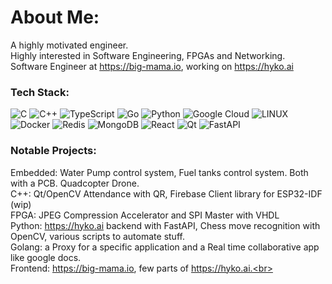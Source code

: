 # About Me:
A highly motivated engineer.<br>Highly interested in Software Engineering, FPGAs and Networking.<br>Software Engineer at https://big-mama.io, working on https://hyko.ai<br>


### Tech Stack:
![C](https://img.shields.io/badge/c-%2300599C.svg?style=for-the-badge&logo=c&logoColor=white) ![C++](https://img.shields.io/badge/c++-%2300599C.svg?style=for-the-badge&logo=c%2B%2B&logoColor=white) ![TypeScript](https://img.shields.io/badge/typescript-%23007ACC.svg?style=for-the-badge&logo=typescript&logoColor=white) ![Go](https://img.shields.io/badge/go-%2300ADD8.svg?style=for-the-badge&logo=go&logoColor=white) ![Python](https://img.shields.io/badge/python-3670A0?style=for-the-badge&logo=python&logoColor=ffdd54) ![Google Cloud](https://img.shields.io/badge/Google%20Cloud-%234285F4.svg?style=for-the-badge&logo=google-cloud&logoColor=white) ![LINUX](https://img.shields.io/badge/Linux-FCC624?style=for-the-badge&logo=linux&logoColor=black) ![Docker](https://img.shields.io/badge/docker-%230db7ed.svg?style=for-the-badge&logo=docker&logoColor=white) ![Redis](https://img.shields.io/badge/redis-%23DD0031.svg?style=for-the-badge&logo=redis&logoColor=white) ![MongoDB](https://img.shields.io/badge/MongoDB-%234ea94b.svg?style=for-the-badge&logo=mongodb&logoColor=white) ![React](https://img.shields.io/badge/react-%2320232a.svg?style=for-the-badge&logo=react&logoColor=%2361DAFB) ![Qt](https://img.shields.io/badge/Qt-%23217346.svg?style=for-the-badge&logo=Qt&logoColor=white) ![FastAPI](https://img.shields.io/badge/FastAPI-005571?style=for-the-badge&logo=fastapi)


### Notable Projects:
Embedded: Water Pump control system, Fuel tanks control system. Both with a PCB. Quadcopter Drone.<br>
C++: Qt/OpenCV Attendance with QR, Firebase Client library for ESP32-IDF (wip)<br>
FPGA: JPEG Compression Accelerator and SPI Master with VHDL<br>
Python: https://hyko.ai backend with FastAPI, Chess move recognition with OpenCV, various scripts to automate stuff.<br>
Golang: a Proxy for a specific application and a Real time collaborative app like google docs.<br>
Frontend: https://big-mama.io, few parts of https://hyko.ai.<br>
